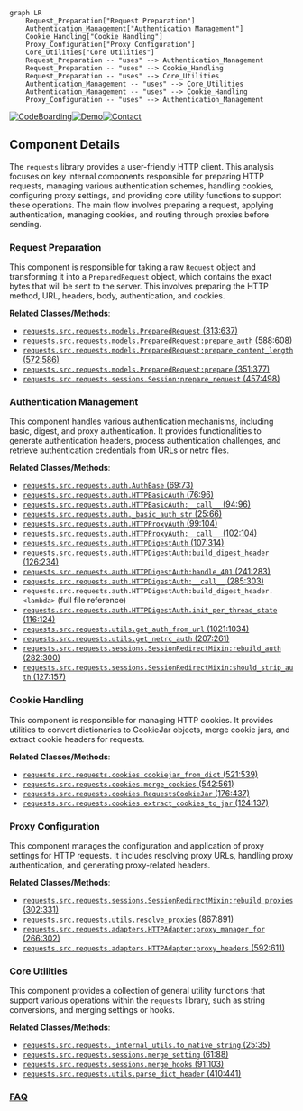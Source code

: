 ```mermaid
graph LR
    Request_Preparation["Request Preparation"]
    Authentication_Management["Authentication Management"]
    Cookie_Handling["Cookie Handling"]
    Proxy_Configuration["Proxy Configuration"]
    Core_Utilities["Core Utilities"]
    Request_Preparation -- "uses" --> Authentication_Management
    Request_Preparation -- "uses" --> Cookie_Handling
    Request_Preparation -- "uses" --> Core_Utilities
    Authentication_Management -- "uses" --> Core_Utilities
    Authentication_Management -- "uses" --> Cookie_Handling
    Proxy_Configuration -- "uses" --> Authentication_Management
```
[![CodeBoarding](https://img.shields.io/badge/Generated%20by-CodeBoarding-9cf?style=flat-square)](https://github.com/CodeBoarding/GeneratedOnBoardings)[![Demo](https://img.shields.io/badge/Try%20our-Demo-blue?style=flat-square)](https://www.codeboarding.org/demo)[![Contact](https://img.shields.io/badge/Contact%20us%20-%20contact@codeboarding.org-lightgrey?style=flat-square)](mailto:contact@codeboarding.org)

## Component Details

The `requests` library provides a user-friendly HTTP client. This analysis focuses on key internal components responsible for preparing HTTP requests, managing various authentication schemes, handling cookies, configuring proxy settings, and providing core utility functions to support these operations. The main flow involves preparing a request, applying authentication, managing cookies, and routing through proxies before sending.

### Request Preparation
This component is responsible for taking a raw `Request` object and transforming it into a `PreparedRequest` object, which contains the exact bytes that will be sent to the server. This involves preparing the HTTP method, URL, headers, body, authentication, and cookies.


**Related Classes/Methods**:

- <a href="https://github.com/psf/requests/blob/master/src/requests/models.py#L313-L637" target="_blank" rel="noopener noreferrer">`requests.src.requests.models.PreparedRequest` (313:637)</a>
- <a href="https://github.com/psf/requests/blob/master/src/requests/models.py#L588-L608" target="_blank" rel="noopener noreferrer">`requests.src.requests.models.PreparedRequest:prepare_auth` (588:608)</a>
- <a href="https://github.com/psf/requests/blob/master/src/requests/models.py#L572-L586" target="_blank" rel="noopener noreferrer">`requests.src.requests.models.PreparedRequest:prepare_content_length` (572:586)</a>
- <a href="https://github.com/psf/requests/blob/master/src/requests/models.py#L351-L377" target="_blank" rel="noopener noreferrer">`requests.src.requests.models.PreparedRequest:prepare` (351:377)</a>
- <a href="https://github.com/psf/requests/blob/master/src/requests/sessions.py#L457-L498" target="_blank" rel="noopener noreferrer">`requests.src.requests.sessions.Session:prepare_request` (457:498)</a>


### Authentication Management
This component handles various authentication mechanisms, including basic, digest, and proxy authentication. It provides functionalities to generate authentication headers, process authentication challenges, and retrieve authentication credentials from URLs or netrc files.


**Related Classes/Methods**:

- <a href="https://github.com/psf/requests/blob/master/src/requests/auth.py#L69-L73" target="_blank" rel="noopener noreferrer">`requests.src.requests.auth.AuthBase` (69:73)</a>
- <a href="https://github.com/psf/requests/blob/master/src/requests/auth.py#L76-L96" target="_blank" rel="noopener noreferrer">`requests.src.requests.auth.HTTPBasicAuth` (76:96)</a>
- <a href="https://github.com/psf/requests/blob/master/src/requests/auth.py#L94-L96" target="_blank" rel="noopener noreferrer">`requests.src.requests.auth.HTTPBasicAuth:__call__` (94:96)</a>
- <a href="https://github.com/psf/requests/blob/master/src/requests/auth.py#L25-L66" target="_blank" rel="noopener noreferrer">`requests.src.requests.auth._basic_auth_str` (25:66)</a>
- <a href="https://github.com/psf/requests/blob/master/src/requests/auth.py#L99-L104" target="_blank" rel="noopener noreferrer">`requests.src.requests.auth.HTTPProxyAuth` (99:104)</a>
- <a href="https://github.com/psf/requests/blob/master/src/requests/auth.py#L102-L104" target="_blank" rel="noopener noreferrer">`requests.src.requests.auth.HTTPProxyAuth:__call__` (102:104)</a>
- <a href="https://github.com/psf/requests/blob/master/src/requests/auth.py#L107-L314" target="_blank" rel="noopener noreferrer">`requests.src.requests.auth.HTTPDigestAuth` (107:314)</a>
- <a href="https://github.com/psf/requests/blob/master/src/requests/auth.py#L126-L234" target="_blank" rel="noopener noreferrer">`requests.src.requests.auth.HTTPDigestAuth:build_digest_header` (126:234)</a>
- <a href="https://github.com/psf/requests/blob/master/src/requests/auth.py#L241-L283" target="_blank" rel="noopener noreferrer">`requests.src.requests.auth.HTTPDigestAuth:handle_401` (241:283)</a>
- <a href="https://github.com/psf/requests/blob/master/src/requests/auth.py#L285-L303" target="_blank" rel="noopener noreferrer">`requests.src.requests.auth.HTTPDigestAuth:__call__` (285:303)</a>
- `requests.src.requests.auth.HTTPDigestAuth:build_digest_header.<lambda>` (full file reference)
- <a href="https://github.com/psf/requests/blob/master/src/requests/auth.py#L116-L124" target="_blank" rel="noopener noreferrer">`requests.src.requests.auth.HTTPDigestAuth.init_per_thread_state` (116:124)</a>
- <a href="https://github.com/psf/requests/blob/master/src/requests/utils.py#L1021-L1034" target="_blank" rel="noopener noreferrer">`requests.src.requests.utils.get_auth_from_url` (1021:1034)</a>
- <a href="https://github.com/psf/requests/blob/master/src/requests/utils.py#L207-L261" target="_blank" rel="noopener noreferrer">`requests.src.requests.utils.get_netrc_auth` (207:261)</a>
- <a href="https://github.com/psf/requests/blob/master/src/requests/sessions.py#L282-L300" target="_blank" rel="noopener noreferrer">`requests.src.requests.sessions.SessionRedirectMixin:rebuild_auth` (282:300)</a>
- <a href="https://github.com/psf/requests/blob/master/src/requests/sessions.py#L127-L157" target="_blank" rel="noopener noreferrer">`requests.src.requests.sessions.SessionRedirectMixin:should_strip_auth` (127:157)</a>


### Cookie Handling
This component is responsible for managing HTTP cookies. It provides utilities to convert dictionaries to CookieJar objects, merge cookie jars, and extract cookie headers for requests.


**Related Classes/Methods**:

- <a href="https://github.com/psf/requests/blob/master/src/requests/cookies.py#L521-L539" target="_blank" rel="noopener noreferrer">`requests.src.requests.cookies.cookiejar_from_dict` (521:539)</a>
- <a href="https://github.com/psf/requests/blob/master/src/requests/cookies.py#L542-L561" target="_blank" rel="noopener noreferrer">`requests.src.requests.cookies.merge_cookies` (542:561)</a>
- <a href="https://github.com/psf/requests/blob/master/src/requests/cookies.py#L176-L437" target="_blank" rel="noopener noreferrer">`requests.src.requests.cookies.RequestsCookieJar` (176:437)</a>
- <a href="https://github.com/psf/requests/blob/master/src/requests/cookies.py#L124-L137" target="_blank" rel="noopener noreferrer">`requests.src.requests.cookies.extract_cookies_to_jar` (124:137)</a>


### Proxy Configuration
This component manages the configuration and application of proxy settings for HTTP requests. It includes resolving proxy URLs, handling proxy authentication, and generating proxy-related headers.


**Related Classes/Methods**:

- <a href="https://github.com/psf/requests/blob/master/src/requests/sessions.py#L302-L331" target="_blank" rel="noopener noreferrer">`requests.src.requests.sessions.SessionRedirectMixin:rebuild_proxies` (302:331)</a>
- <a href="https://github.com/psf/requests/blob/master/src/requests/utils.py#L867-L891" target="_blank" rel="noopener noreferrer">`requests.src.requests.utils.resolve_proxies` (867:891)</a>
- <a href="https://github.com/psf/requests/blob/master/src/requests/adapters.py#L266-L302" target="_blank" rel="noopener noreferrer">`requests.src.requests.adapters.HTTPAdapter:proxy_manager_for` (266:302)</a>
- <a href="https://github.com/psf/requests/blob/master/src/requests/adapters.py#L592-L611" target="_blank" rel="noopener noreferrer">`requests.src.requests.adapters.HTTPAdapter:proxy_headers` (592:611)</a>


### Core Utilities
This component provides a collection of general utility functions that support various operations within the `requests` library, such as string conversions, and merging settings or hooks.


**Related Classes/Methods**:

- <a href="https://github.com/psf/requests/blob/master/src/requests/_internal_utils.py#L25-L35" target="_blank" rel="noopener noreferrer">`requests.src.requests._internal_utils.to_native_string` (25:35)</a>
- <a href="https://github.com/psf/requests/blob/master/src/requests/sessions.py#L61-L88" target="_blank" rel="noopener noreferrer">`requests.src.requests.sessions.merge_setting` (61:88)</a>
- <a href="https://github.com/psf/requests/blob/master/src/requests/sessions.py#L91-L103" target="_blank" rel="noopener noreferrer">`requests.src.requests.sessions.merge_hooks` (91:103)</a>
- <a href="https://github.com/psf/requests/blob/master/src/requests/utils.py#L410-L441" target="_blank" rel="noopener noreferrer">`requests.src.requests.utils.parse_dict_header` (410:441)</a>




### [FAQ](https://github.com/CodeBoarding/GeneratedOnBoardings/tree/main?tab=readme-ov-file#faq)